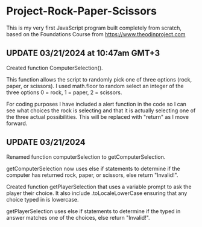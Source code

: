 # Project-Rock-Paper-Scissors
This is my very first JavaScript program built completely from scratch, based on the Foundations Course from https://www.theodinproject.com

UPDATE 03/21/2024 at 10:47am GMT+3
--------------------------------------
Created function ComputerSelection().

This function allows the script to randomly pick one of three options (rock, paper, or scissors).
I used math.floor to random select an integer of the three options 0 = rock, 1 = paper, 2 = scissors.

For coding purposes I have included a alert function in the code so I can see what choices the rock is selecting and that it is actually selecting one of the three actual possibilities. This will be replaced with "return" as I move forward.


UPDATE 03/21/2024
--------------------------------------
Renamed function computerSelection to getComputerSelection.

getComputerSelection now uses else if statements to determine if the computer has returned rock, paper, or scissors, else return "Invalid!".

Created function getPlayerSelection that uses a variable prompt to ask the player their choice. It also include .toLocaleLowerCase ensuring that any choice typed in is lowercase.

getPlayerSelection uses else if statements to determine if the typed in answer matches one of the choices, else return "Invalid!".